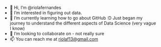 - 👋 Hi, I’m @riolafernandes
- 👀 I’m interested in figuring out data.
- 🌱 I’m currently learning how to go about GitHub :D Just began my journey to understand the different aspects of Data Science (very vague I know)
- 💞️ I’m looking to collaborate on - not really sure
- 📫 You can reach me at riolaf13@gmail.com

<!---
riolafernandes/riolafernandes is a ✨ special ✨ repository because its `README.md` (this file) appears on your GitHub profile.
You can click the Preview link to take a look at your changes.
--->
